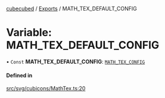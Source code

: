 [cubecubed](/reference/README.md) / [Exports](/reference/modules.md) / MATH\_TEX\_DEFAULT\_CONFIG

# Variable: MATH\_TEX\_DEFAULT\_CONFIG

• `Const` **MATH\_TEX\_DEFAULT\_CONFIG**: [`MATH_TEX_CONFIG`](/reference/interfaces/MATH_TEX_CONFIG.md)

#### Defined in

[src/svg/cubicons/MathTex.ts:20](https://github.com/imaphatduc/cubecubed/blob/0c47e8e/src/svg/cubicons/MathTex.ts#L20)
